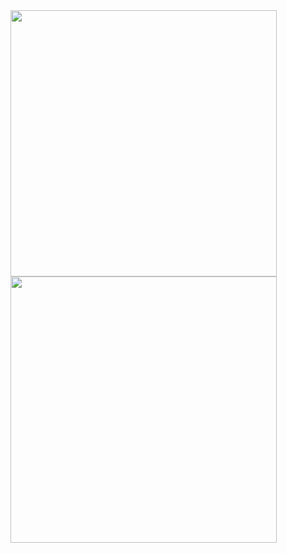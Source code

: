 <a align="left" href="https://www.youtube.com/watch?v=dQw4w9WgXcQ">
        <img align="top" src="https://github-readme-stats.vercel.app/api?username=joshuajeschek&count_private=true&show_icons=true&theme=github_dark" width=426 />
</a>

<a align="right" href="https://www.youtube.com/watch?v=dQw4w9WgXcQ">
        <img align="top" src="https://github-readme-stats.vercel.app/api/wakatime?username=joshuajeschek&theme=github_dark&layout=compact" width=426 />
</a>
